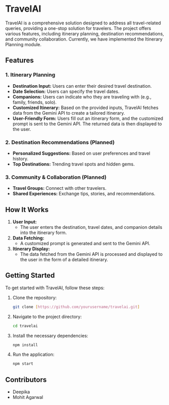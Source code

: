 # TravelAI

TravelAI is a comprehensive solution designed to address all travel-related queries, providing a one-stop solution for travelers. The project offers various features, including itinerary planning, destination recommendations, and community collaboration. Currently, we have implemented the Itinerary Planning module.

## Features

### 1. Itinerary Planning
- **Destination Input:** Users can enter their desired travel destination.
- **Date Selection:** Users can specify the travel dates.
- **Companions:** Users can indicate who they are traveling with (e.g., family, friends, solo).
- **Customized Itinerary:** Based on the provided inputs, TravelAI fetches data from the Gemini API to create a tailored itinerary.
- **User-Friendly Form:** Users fill out an itinerary form, and the customized prompt is sent to the Gemini API. The returned data is then displayed to the user.

### 2. Destination Recommendations (Planned)
- **Personalized Suggestions:** Based on user preferences and travel history.
- **Top Destinations:** Trending travel spots and hidden gems.

### 3. Community & Collaboration (Planned)
- **Travel Groups:** Connect with other travelers.
- **Shared Experiences:** Exchange tips, stories, and recommendations.

## How It Works

1. **User Input:**
   - The user enters the destination, travel dates, and companion details into the itinerary form.
2. **Data Fetching:**
   - A customized prompt is generated and sent to the Gemini API.
3. **Itinerary Display:**
   - The data fetched from the Gemini API is processed and displayed to the user in the form of a detailed itinerary.

## Getting Started

To get started with TravelAI, follow these steps:

1. Clone the repository:
   ```sh
   git clone [https://github.com/yourusername/travelai.git]
   ```
2. Navigate to the project directory:
   ```sh
   cd travelai
   ```
3. Install the necessary dependencies:
   ```sh
   npm install
   ```
4. Run the application:
   ```sh
   npm start
   ```

## Contributors
   - Deepika
   - Mohit Agarwal
